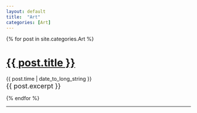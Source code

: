 ```yaml
---
layout: default
title:  "Art"
categories: [Art]
---
```




 {% for post in site.categories.Art %}
    <h1><a href="{{ post.url }}">{{ post.title }}</a></h1>
   <span>{{ post.time | date_to_long_string }}</span><br />
    <span style="font-size: 1.3em">  {{ post.excerpt }}</span>
  
  {% endfor %}


---